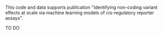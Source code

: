This code and data supports publication "Identifying non-coding variant effects at scale via machine learning models of cis-regulatory reporter assays".

TO DO
